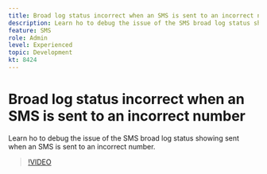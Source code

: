 ```yaml
---
title: Broad log status incorrect when an SMS is sent to an incorrect number
description: Learn ho to debug the issue of the SMS broad log status showing sent when an SMS is sent to an incorrect number.
feature: SMS
role: Admin
level: Experienced 
topic: Development
kt: 8424
---
```


# Broad log status incorrect when an SMS is sent to an incorrect number

Learn ho to debug the issue of the SMS broad log status showing sent when an SMS is sent to an incorrect number.

>[!VIDEO](https://video.tv.adobe.com/v/335980?quality=12)
